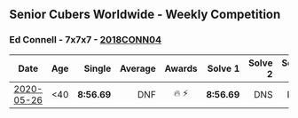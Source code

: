 ## Senior Cubers Worldwide - Weekly Competition
### Ed Connell - 7x7x7 - [2018CONN04](https://www.worldcubeassociation.org/persons/2018CONN04?event=777)

| Date | Age | Single | Average | Awards | Solve 1 | Solve 2 | Solve 3 | Video |
| :--: | :--: | --: | --: | :--: | --: | --: | --: | :-- |
| [2020-05-26](../../results/777/2020-05-26.md) | <40 | **8:56.69** | DNF | 🔥 ⚡ | **8:56.69** | DNS | DNS | [Link](https://www.facebook.com/events/637852836799991/permalink/640364566548818/) |


<!-- Global site tag (gtag.js) - Google Analytics -->
<script async src="https://www.googletagmanager.com/gtag/js?id=UA-86348435-3"></script>
<script>window.dataLayer = window.dataLayer || []; function gtag() {dataLayer.push(arguments);} gtag('js', new Date()); gtag('config', 'UA-86348435-3');</script>
